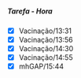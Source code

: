 
##### Tarefa - Hora
- [x] Vacinação/13:31
- [x] Vacinação/13:56
- [x] Vacinação/14:30
- [x] Vacinação/14:55
- [x] mhGAP/15:44